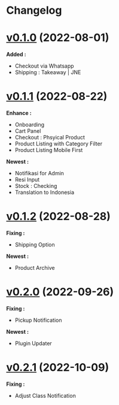 # Changelog

# [v0.1.0]() (2022-08-01)

**Added :**
- Checkout via Whatsapp
- Shipping : Takeaway | JNE


# [v0.1.1]() (2022-08-22)

**Enhance :**
- Onboarding
- Cart Panel
- Checkout : Phsyical Product
- Product Listing with Category Filter
- Product Listing Mobile First

**Newest :**
- Notifikasi for Admin
- Resi Input
- Stock : Checking
- Translation to Indonesia

# [v0.1.2]() (2022-08-28)
**Fixing :**
- Shipping Option

**Newest :**
- Product Archive

# [v0.2.0]() (2022-09-26)
**Fixing :**
- Pickup Notification

**Newest :**
- Plugin Updater

# [v0.2.1]() (2022-10-09)
**Fixing :**
- Adjust Class Notification